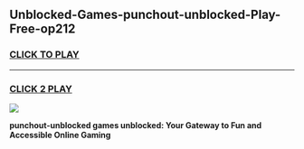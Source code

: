 
## Unblocked-Games-punchout-unblocked-Play-Free-op212
<h3>
<a href="https://premium76.site?title=punchout-unblocked&ref=23A">CLICK TO PLAY</a></h3>
<hr>

<h3>
<a href="https://premium76.site?title=punchout-unblocked&ref=23A">CLICK 2 PLAY</a>
  
</h3>

<a href="https://premium76.site?title=punchout-unblocked&ref=23A"><img src="https://clearcache.store/games.png"></a>


**punchout-unblocked games unblocked: Your Gateway to Fun and Accessible Online Gaming**
